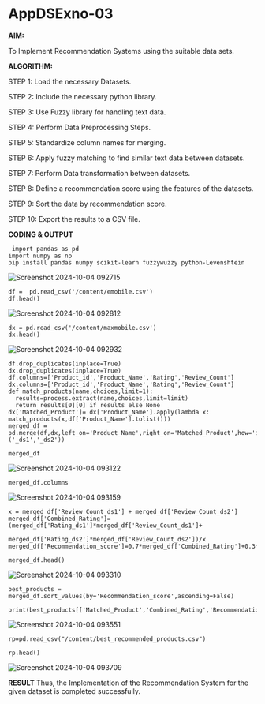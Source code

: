 # AppDSExno-03

**AIM:**

To Implement Recommendation Systems using the suitable data sets.

**ALGORITHM:**

STEP 1: Load the necessary Datasets.

STEP 2: Include the necessary python library.

STEP 3: Use Fuzzy library for handling text data.

STEP 4: Perform Data Preprocessing Steps.

STEP 5: Standardize column names for merging.

STEP 6: Apply fuzzy matching to find similar text data between datasets.

STEP 7: Perform Data transformation between datasets.

STEP 8: Define a recommendation score using the features of the datasets.

STEP 9: Sort the data by recommendation score.

STEP 10: Export the results to a CSV file.


**CODING & OUTPUT**
```
 import pandas as pd
import numpy as np
pip install pandas numpy scikit-learn fuzzywuzzy python-Levenshtein
```
![Screenshot 2024-10-04 092715](https://github.com/user-attachments/assets/fd21d259-2256-4569-9079-216198f49e40)

```
df =  pd.read_csv('/content/emobile.csv')
df.head()
```
![Screenshot 2024-10-04 092812](https://github.com/user-attachments/assets/2c467c87-c3b2-4ccb-8249-e1b769962258)

```
dx = pd.read_csv('/content/maxmobile.csv')
dx.head()
```
![Screenshot 2024-10-04 092932](https://github.com/user-attachments/assets/e054ded5-99d4-40dd-85ef-2f251165c92d)
```
df.drop_duplicates(inplace=True)
dx.drop_duplicates(inplace=True)
df.columns=['Product_id','Product_Name','Rating','Review_Count']
dx.columns=['Product_id','Product_Name','Rating','Review_Count']
def match_products(name,choices,limit=1):
  results=process.extract(name,choices,limit=limit)
  return results[0][0] if results else None
dx['Matched_Product']= dx['Product_Name'].apply(lambda x: match_products(x,df['Product_Name'].tolist()))
merged_df = pd.merge(df,dx,left_on='Product_Name',right_on='Matched_Product',how='inner',suffixes=('_ds1','_ds2'))
```
```
merged_df
```
![Screenshot 2024-10-04 093122](https://github.com/user-attachments/assets/f944bf5a-0464-4254-a1ad-ea81aecf55e2)
```
merged_df.columns
```
![Screenshot 2024-10-04 093159](https://github.com/user-attachments/assets/450f5f36-8ba6-453d-a5e2-8f958174e808)
```
x = merged_df['Review_Count_ds1'] + merged_df['Review_Count_ds2']
merged_df['Combined_Rating']=(merged_df['Rating_ds1']*merged_df['Review_Count_ds1']+
                             merged_df['Rating_ds2']*merged_df['Review_Count_ds2'])/x
merged_df['Recommendation_score']=0.7*merged_df['Combined_Rating']+0.3*merged_df['Rating_ds1']
```
```
merged_df.head()
```
![Screenshot 2024-10-04 093310](https://github.com/user-attachments/assets/a935ffb2-e55b-477b-93be-a1997e60e579)
```
best_products = merged_df.sort_values(by='Recommendation_score',ascending=False)
```
```
print(best_products[['Matched_Product','Combined_Rating','Recommendation_score']].head(10))
```
![Screenshot 2024-10-04 093551](https://github.com/user-attachments/assets/fe3ffa4e-c8a9-4656-9d19-c0f2852dc58c)
```
rp=pd.read_csv("/content/best_recommended_products.csv")
```
```
rp.head()
```
![Screenshot 2024-10-04 093709](https://github.com/user-attachments/assets/0d4d2c4b-2f01-48de-9ebf-53b66e115055)

**RESULT**
Thus, the Implementation of the Recommendation System for the given dataset is completed successfully.

